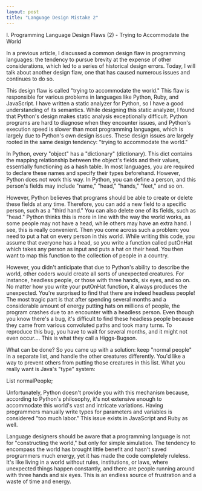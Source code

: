 ```yaml
---
layout: post
title: "Language Design Mistake 2"
---
```


I. Programming Language Design Flaws (2) - Trying to Accommodate the World

In a previous article, I discussed a common design flaw in programming languages: the tendency to pursue brevity at the expense of other considerations, which led to a series of historical design errors. Today, I will talk about another design flaw, one that has caused numerous issues and continues to do so.

This design flaw is called "trying to accommodate the world." This flaw is responsible for various problems in languages like Python, Ruby, and JavaScript. I have written a static analyzer for Python, so I have a good understanding of its semantics. While designing this static analyzer, I found that Python's design makes static analysis exceptionally difficult. Python programs are hard to diagnose when they encounter issues, and Python's execution speed is slower than most programming languages, which is largely due to Python's own design issues. These design issues are largely rooted in the same design tendency: "trying to accommodate the world."

In Python, every "object" has a "dictionary" (dictionary). This dict contains the mapping relationship between the object's fields and their values, essentially functioning as a hash table. In most languages, you are required to declare these names and specify their types beforehand. However, Python does not work this way. In Python, you can define a person, and this person's fields may include "name," "head," "hands," "feet," and so on.

However, Python believes that programs should be able to create or delete these fields at any time. Therefore, you can add a new field to a specific person, such as a "third hand." You can also delete one of its fields, such as "head." Python thinks this is more in line with the way the world works, as some people may not have a head, while others may have an extra hand. I see, this is really convenient. Then you come across such a problem: you need to put a hat on every person in this world. While writing this code, you assume that everyone has a head, so you write a function called putOnHat which takes any person as input and puts a hat on their head. You then want to map this function to the collection of people in a country.

However, you didn't anticipate that due to Python's ability to describe the world, other coders would create all sorts of unexpected creatures. For instance, headless people, or those with three hands, six eyes, and so on. No matter how you write your putOnHat function, it always produces the unexpected. You're surprised to find that there are indeed headless people! The most tragic part is that after spending several months and a considerable amount of energy putting hats on millions of people, the program crashes due to an encounter with a headless person. Even though you know there's a bug, it's difficult to find these headless people because they came from various convoluted paths and took many turns. To reproduce this bug, you have to wait for several months, and it might not even occur.... This is what they call a Higgs-Bugson.

What can be done? So you came up with a solution: keep "normal people" in a separate list, and handle the other creatures differently. You'd like a way to prevent others from putting those creatures in this list. What you really want is Java's "type" system:

List<PersonWithOneHeadAndTwoHands> normalPeople;

Unfortunately, Python doesn't provide you with this mechanism because, according to Python's philosophy, it's not extensive enough to accommodate this world's vast and intricate variations. Having programmers manually write types for parameters and variables is considered "too much labor." This issue exists in JavaScript and Ruby as well.

Language designers should be aware that a programming language is not for "constructing the world," but only for simple simulation. The tendency to encompass the world has brought little benefit and hasn't saved programmers much energy, yet it has made the code completely ruleless. It's like living in a world without rules, institutions, or laws, where unexpected things happen constantly, and there are people running around with three hands and six eyes. This is an endless source of frustration and a waste of time and energy.